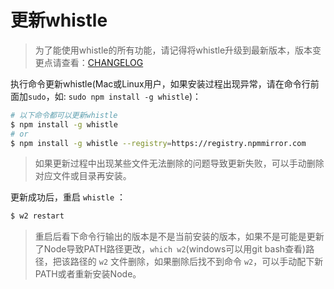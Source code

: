 # 更新whistle

> 为了能使用whistle的所有功能，请记得将whistle升级到最新版本，版本变更点请查看：[CHANGELOG](https://github.com/avwo/whistle/blob/master/CHANGELOG.md)

执行命令更新whistle(Mac或Linux用户，如果安装过程出现异常，请在命令行前面加`sudo`，如: `sudo npm install -g whistle`)：

```sh
# 以下命令都可以更新whistle
$ npm install -g whistle
# or
$ npm install -g whistle --registry=https://registry.npmmirror.com
```

> 如果更新过程中出现某些文件无法删除的问题导致更新失败，可以手动删除对应文件或目录再安装。

更新成功后，重启 `whistle` ：

```sh
$ w2 restart
```
> 重启后看下命令行输出的版本是不是当前安装的版本，如果不是可能是更新了Node导致PATH路径更改，`which w2`(windows可以用git bash查看)路径，把该路径的 `w2` 文件删除，如果删除后找不到命令 `w2`，可以手动配下新PATH或者重新安装Node。
